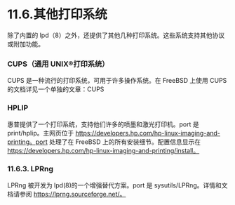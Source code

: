 # 11.6.其他打印系统

除了内置的 lpd（8）之外，还提供了其他几种打印系统。这些系统支持其他协议或附加功能。

### CUPS（通用 UNIX®打印系统）

CUPS 是一种流行的打印系统，可用于许多操作系统。在 FreeBSD 上使用 CUPS 的文档详见一个单独的文章：CUPS

### HPLIP

惠普提供了一个打印系统，支持他们许多的喷墨和激光打印机。port 是 print/hplip。主网页位于 https://developers.hp.com/hp-linux-imaging-and-printing。port 处理了在 FreeBSD 上的所有安装细节。配置信息显示在 https://developers.hp.com/hp-linux-imaging-and-printing/install。

### 11.6.3. LPRng

LPRng 被开发为 lpd(8)的一个增强替代方案。port 是 sysutils/LPRng。详情和文档请参阅 https://lprng.sourceforge.net/。
